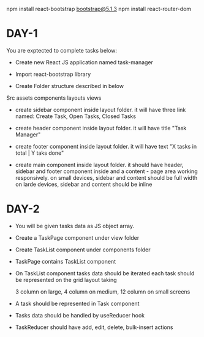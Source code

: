 npm install react-bootstrap bootstrap@5.1.3
npm install react-router-dom

# DAY-1

You are exptected to complete tasks below:

- Create new React JS application named task-manager

- Import react-bootstrap library

- Create Folder structure described in below

Src
    assets
    components
    layouts
    views

- create sidebar component inside layout folder. it will have three link named: Create Task, Open Tasks, Closed Tasks

- create header component inside layout folder. it will have title "Task Manager"

- create footer component inside layout folder. it will have text "X tasks in total | Y taks done"

- create main component inside layout folder. it should have header, sidebar and footer component inside and a content - page area working responsively. on small 
devices, sidebar and content should be full width on larde devices, sidebar and content should be inline

# DAY-2

- You will be given tasks data as JS object array.

- Create a TaskPage component under view folder

- Create TaskList component under components folder

- TaskPage contains TaskList component

- On TaskList component tasks data should be iterated each task should be represented on the grid layout taking 

    3 column on large, 4 column on medium, 12 column on small screens

- A task should be represented in Task component

- Tasks data should be handled by useReducer hook

- TaskReducer should have add, edit, delete, bulk-insert actions
